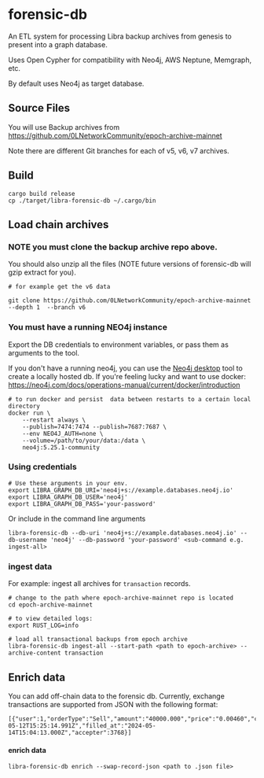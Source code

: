 # forensic-db

An ETL system for processing Libra backup archives from genesis to present into a graph database.

Uses Open Cypher for compatibility with Neo4j, AWS Neptune, Memgraph, etc.

By default uses Neo4j as target database.


## Source Files
You will use Backup archives from https://github.com/0LNetworkCommunity/epoch-archive-mainnet

Note there are different Git branches for each of v5, v6, v7 archives.

## Build
```
cargo build release
cp ./target/libra-forensic-db ~/.cargo/bin

```

## Load chain archives

### NOTE you must clone the backup archive repo above.
You should also unzip all the files (NOTE future versions of forensic-db will gzip extract for you).

```
# for example get the v6 data

git clone https://github.com/0LNetworkCommunity/epoch-archive-mainnet  --depth 1  --branch v6
```

### You must have a running NEO4j instance
Export the DB credentials to environment variables, or pass them as arguments to the tool.

If you don't have a running neo4j, you can use the [Neo4j desktop](https://neo4j.com/download/) tool to create a locally hosted db.
If you're feeling lucky and want to use docker: https://neo4j.com/docs/operations-manual/current/docker/introduction

```
# to run docker and persist  data between restarts to a certain local directory
docker run \
    --restart always \
    --publish=7474:7474 --publish=7687:7687 \
    --env NEO4J_AUTH=none \
    --volume=/path/to/your/data:/data \
    neo4j:5.25.1-community
```

### Using credentials
```
# Use these arguments in your env.
export LIBRA_GRAPH_DB_URI='neo4j+s://example.databases.neo4j.io'
export LIBRA_GRAPH_DB_USER='neo4j'
export LIBRA_GRAPH_DB_PASS='your-password'

```

Or include in the command line arguments
```
libra-forensic-db --db-uri 'neo4j+s://example.databases.neo4j.io' --db-username 'neo4j' --db-password 'your-password' <sub-command e.g. ingest-all>

```

### ingest data
For example: ingest all archives for `transaction` records.


```
# change to the path where epoch-archive-mainnet repo is located
cd epoch-archive-mainnet

# to view detailed logs:
export RUST_LOG=info

# load all transactional backups from epoch archive
libra-forensic-db ingest-all --start-path <path to epoch-archive> --archive-content transaction

```

## Enrich data
You can add off-chain data to the forensic db. Currently, exchange transactions are supported from JSON with the following format:

```
[{"user":1,"orderType":"Sell","amount":"40000.000","price":"0.00460","created_at":"2024-05-12T15:25:14.991Z","filled_at":"2024-05-14T15:04:13.000Z","accepter":3768}]
```

#### enrich data

```
libra-forensic-db enrich --swap-record-json <path to .json file>
```
